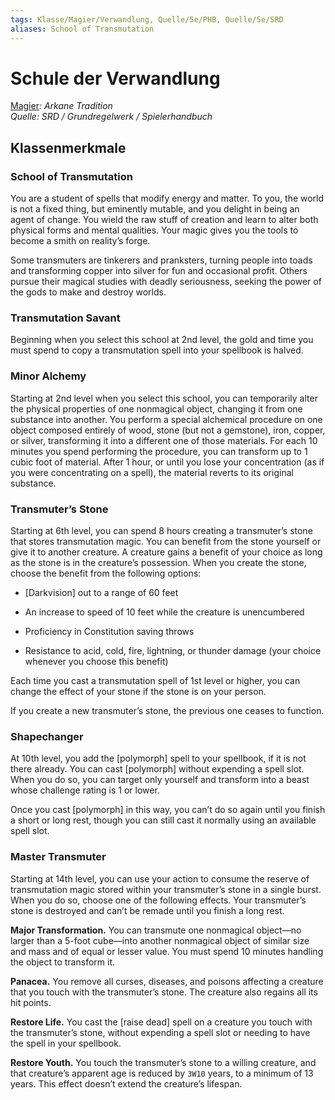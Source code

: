 ```yaml
---
tags: Klasse/Magier/Verwandlung, Quelle/5e/PHB, Quelle/5e/SRD
aliases: School of Transmutation
---
```

Schule der Verwandlung
======================

[Magier](04.%20Kompendium/Charakteroptionen/02.%20Klassen/Magier/Magier.md)_: Arkane Tradition_  
_Quelle: SRD / Grundregelwerk / Spielerhandbuch_

Klassenmerkmale
---------------

### School of Transmutation

You are a student of spells that modify energy and matter. To you, the world is not a fixed thing, but eminently mutable, and you delight in being an agent of change. You wield the raw stuff of creation and learn to alter both physical forms and mental qualities. Your magic gives you the tools to become a smith on reality’s forge.

Some transmuters are tinkerers and pranksters, turning people into toads and transforming copper into silver for fun and occasional profit. Others pursue their magical studies with deadly seriousness, seeking the power of the gods to make and destroy worlds.

### Transmutation Savant

Beginning when you select this school at 2nd level, the gold and time you must spend to copy a transmutation spell into your spellbook is halved.

### Minor Alchemy

Starting at 2nd level when you select this school, you can temporarily alter the physical properties of one nonmagical object, changing it from one substance into another. You perform a special alchemical procedure on one object composed entirely of wood, stone (but not a gemstone), iron, copper, or silver, transforming it into a different one of those materials. For each 10 minutes you spend performing the procedure, you can transform up to 1 cubic foot of material. After 1 hour, or until you lose your concentration (as if you were concentrating on a spell), the material reverts to its original substance.

### Transmuter’s Stone

Starting at 6th level, you can spend 8 hours creating a transmuter’s stone that stores transmutation magic. You can benefit from the stone yourself or give it to another creature. A creature gains a benefit of your choice as long as the stone is in the creature’s possession. When you create the stone, choose the benefit from the following options:

*   \[Darkvision\] out to a range of 60 feet
    
*   An increase to speed of 10 feet while the creature is unencumbered
    
*   Proficiency in Constitution saving throws
    
*   Resistance to acid, cold, fire, lightning, or thunder damage (your choice whenever you choose this benefit)
    

Each time you cast a transmutation spell of 1st level or higher, you can change the effect of your stone if the stone is on your person.

If you create a new transmuter’s stone, the previous one ceases to function.

### Shapechanger

At 10th level, you add the \[polymorph\] spell to your spellbook, if it is not there already. You can cast \[polymorph\] without expending a spell slot. When you do so, you can target only yourself and transform into a beast whose challenge rating is 1 or lower.

Once you cast \[polymorph\] in this way, you can’t do so again until you finish a short or long rest, though you can still cast it normally using an available spell slot.

### Master Transmuter

Starting at 14th level, you can use your action to consume the reserve of transmutation magic stored within your transmuter’s stone in a single burst. When you do so, choose one of the following effects. Your transmuter’s stone is destroyed and can’t be remade until you finish a long rest.

**Major Transformation.** You can transmute one nonmagical object—no larger than a 5-foot cube—into another nonmagical object of similar size and mass and of equal or lesser value. You must spend 10 minutes handling the object to transform it.

**Panacea.** You remove all curses, diseases, and poisons affecting a creature that you touch with the transmuter’s stone. The creature also regains all its hit points.

**Restore Life.** You cast the \[raise dead\] spell on a creature you touch with the transmuter’s stone, without expending a spell slot or needing to have the spell in your spellbook.

**Restore Youth.** You touch the transmuter’s stone to a willing creature, and that creature’s apparent age is reduced by `3W10` years, to a minimum of 13 years. This effect doesn’t extend the creature’s lifespan.